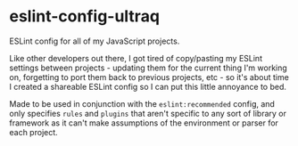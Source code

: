 
eslint-config-ultraq
====================

ESLint config for all of my JavaScript projects.

Like other developers out there, I got tired of copy/pasting my ESLint settings
between projects - updating them for the current thing I'm working on,
forgetting to port them back to previous projects, etc - so it's about time I
created a shareable ESLint config so I can put this little annoyance to bed.

Made to be used in conjunction with the `eslint:recommended` config, and only
specifies `rules` and `plugins` that aren't specific to any sort of library or
framework as it can't make assumptions of the environment or parser for each
project.

